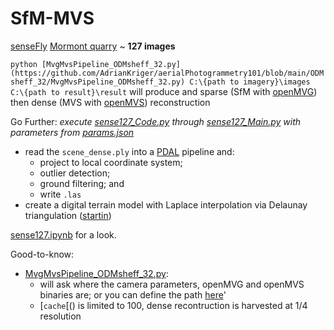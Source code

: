 # SfM-MVS

[senseFly](https://www.sensefly.com/) [Mormont quarry](https://www.sensefly.com/education/datasets/?dataset=1418) ~ **127 images**

`python [MvgMvsPipeline_ODMsheff_32.py](https://github.com/AdrianKriger/aerialPhotogrammetry101/blob/main/ODMsheff_32/MvgMvsPipeline_ODMsheff_32.py) C:\{path to imagery}\images C:\{path to result}\result` will produce and sparse (SfM with [openMVG](https://github.com/openMVG/openMVG)) then dense (MVS with [openMVS](https://github.com/cdcseacave/openMVS)) reconstruction

Go Further:  *execute [sense127_Code.py]() through [sense127_Main.py]() with parameters from [params.json]()*
- read the `scene_dense.ply` into a [PDAL](https://pdal.io/index.html#) pipeline and:
     - project to local coordinate system;
     - outlier detection;
     - ground filtering; and 
     - write `.las`
- create a digital terrain model with Laplace interpolation via Delaunay triangulation ([startin](https://github.com/hugoledoux/startinpy/))

 [sense127.ipynb]() for a look.

Good-to-know:
- [MvgMvsPipeline_ODMsheff_32.py](https://github.com/AdrianKriger/aerialPhotogrammetry101/blob/main/ODMsheff_32/MvgMvsPipeline_ODMsheff_32.py):
    - will ask where the camera parameters, openMVG and openMVS binaries are; or you can define the path [here](https://github.com/AdrianKriger/aerialPhotogrammetry101/blob/main/ODMsheff_32/MvgMvsPipeline_ODMsheff_32.py#L112-L118)'
    - [`cache`[() is limited to 100, dense recontruction is harvested at 1/4 resolution
